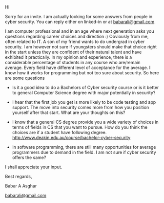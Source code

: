 Hi 

Sorry for an invite. I am actually looking for some answers from people in cyber security. You can reply either on linked-in or at babarali@gmail.com. 

I am computer professional and in an age where next generation asks you questions regarding career choices and 
direction :) Obviously from me, often related to IT. A son of my friend wants to do undergrad in cyber security. I am however not sure if youngsters should make that choice right in the start unless they are confident of their natural talent and have exhibited it practically. In my opinion and experience, there is a considerable percentage of students in any course who are/remain average. Every field have different level of acceptance for the average. I know how it works for programming but not too sure about security. So here are some questions

- Is it a good idea to do a Bachelors of Cyber security course or is it better to general Computer Science degree with major potentially in security?

- I hear that the first job you get is more likely to be code testing and app support. The move into security comes more from how you position yourself after that start. What are your thoughts on this?

- I know that a general CS degree provide you a wide variety of choices in terms of fields in CS that you want to pursue. How do you think the choices are if a student have following degree.
  http://www.deakin.edu.au/course/bachelor-cyber-security

- In software programming, there are still many opportunities for average programmers due to demand in the field. I am not sure if cyber security offers the same?

I shall appreciate your input.

Best regards,

Babar A Asghar

babarali@gmail.com